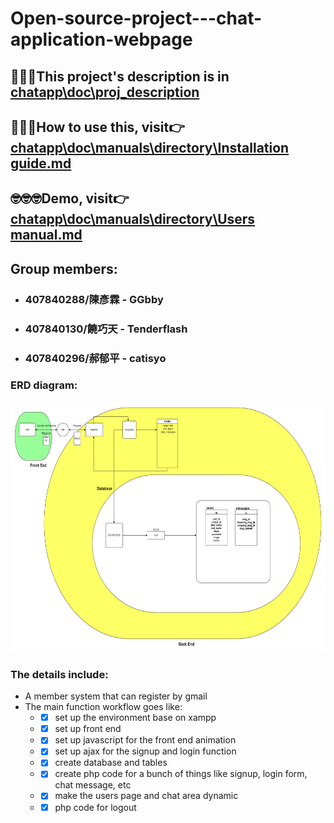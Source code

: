 # Open-source-project---chat-application-webpage
## 👊👊👊This project's description is in [chatapp\doc\proj_description](https://github.com/GGbby/Open-source-project---chat-application-webpage/blob/8f8943a6840cbf7ba848a706ea403628d0fce2ab/chatapp/doc/proj_description/project_description.md)

## 💪💪💪How to use this, visit👉 [chatapp\doc\manuals\directory\Installation guide.md](https://github.com/GGbby/Open-source-project---chat-application-webpage/blob/3a061911c21fd0620aacd615629f6e9edb7107fc/chatapp/doc/manuals/directory/Installation%20guide.md)

## 🤓🤓🤓Demo, visit👉 [chatapp\doc\manuals\directory\Users manual.md](https://github.com/GGbby/Open-source-project---chat-application-webpage/blob/3a061911c21fd0620aacd615629f6e9edb7107fc/chatapp/doc/manuals/directory/Users%20manual.md)

## Group members:
* ### 407840288/陳彥霖 - GGbby
* ### 407840130/饒巧天 - Tenderflash
* ### 407840296/郝郁平 - catisyo
### ERD diagram:
<img src="https://github.com/GGbby/Open-source-project---chat-application-webpage/blob/b554754c05a738a34ed2737b93973e92a8f53cf3/doc/schema_design/ERD_ver1.png" width="800" height="400">

### The details include:
* A member system that can register by gmail
* The main function workflow goes like:
  * -[x] set up the environment base on xampp
  * -[x] set up front end
  * -[x] set up javascript for the front end animation
  * -[x] set up ajax for the signup and login function
  * -[x] create database and tables
  * -[x] create php code for a bunch of things like signup, login form,  chat message, etc
  * -[x] make the users page and chat area dynamic
  * -[x] php code for logout